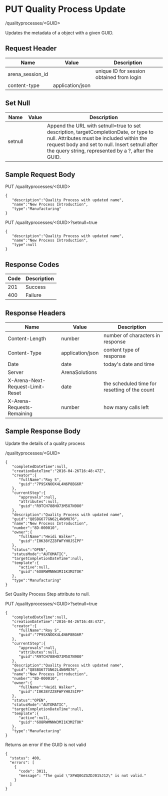 # PUT Quality Process Update


/qualityprocesses/&lt;GUID&gt;

Updates the metadata of a  object with a given GUID.

## Request Header

| Name<br> | Value<br> | Description<br> |
|  --- |  --- |  --- | 
| arena_session_id<br> |   | unique ID for session obtained from login<br> |
| content\-type<br> | application/json<br> |   |

## Set Null

| Name<br> | Value<br> | Description<br> |
|  --- |  --- |  --- | 
| setnull<br> |   | Append the URL with setnull=true to set description, targetCompletionDate, or type to null. Attributes must be included within the request body and set to null. Insert setnull after the query string, represented by a ?, after the GUID.<br> |

## Sample Request Body
PUT /qualityprocesses/&lt;GUID&gt;

```
{  
   "description":"Quality Process with updated name",
   "name":"New Process Introduction",
   "type":"Manufacturing"
}
```
PUT /qualityprocesses/&lt;GUID&gt;?setnull=true

```
{  
   "description":"Quality Process with updated name",
   "name":"New Process Introduction",
   "type":null
}
```
## Response Codes

| Code<br> | Description<br> |
|  --- |  --- | 
| 201<br> | Success<br> |
| 400<br> | Failure<br> |

## Response Headers

| Name<br> | Value<br> | Description<br> |
|  --- |  --- |  --- | 
| Content\-Length<br> | number<br> | number of characters in response<br> |
| Content\-Type<br> | application/json<br> | content type of response<br> |
| Date<br> | date<br> | today's date and time<br> |
| Server<br> | ArenaSolutions<br> |   |
| X\-Arena\-Next\-Request\-Limit\-Reset<br> | date<br> | the scheduled time for resetting of the count<br> |
| X\-Arena\-Requests\-Remaining<br> | number<br> | how many calls left<br> |

## Sample Response Body
Update the details of a quality process



/qualityprocesses/&lt;GUID&gt;

```
{  
   "completedDateTime":null,
   "creationDateTime":"2016-04-26T16:48:47Z",
   "creator":{  
      "fullName":"Roy S",
      "guid":"7P9SXNOOX4L4N6P8BG6R"
   },
   "currentStep":{  
      "approvals":null,
      "attributes":null,
      "guid":"R9TCH788HO73M5O7N980"
   },
   "description":"Quality Process with updated name",
   "guid":"Q8SBG677GN62L4N6M876",
   "name":"New Process Introduction",
   "number":"8D-000010",
   "owner":{  
      "fullName":"Heidi Walker",
      "guid":"I0K38YZZ8FWFYH0JSIPF"
   },
   "status":"OPEN",
   "statusMode":"AUTOMATIC",
   "targetCompletionDateTime":null,
   "template":{  
      "active":null,
      "guid":"6O8RWMNNW3MI1K3M2TOK"
   },
   "type":"Manufacturing"
}
```
Set Quality Process Step attribute to null.

PUT /qualityprocesses/&lt;GUID&gt;?setnull=true

```
{  
   "completedDateTime":null,
   "creationDateTime":"2016-04-26T16:48:47Z",
   "creator":{  
      "fullName":"Roy S",
      "guid":"7P9SXNOOX4L4N6P8BG6R"
   },
   "currentStep":{  
      "approvals":null,
      "attributes":null,
      "guid":"R9TCH788HO73M5O7N980"
   },
   "description":"Quality Process with updated name",
   "guid":"Q8SBG677GN62L4N6M876",
   "name":"New Process Introduction",
   "number":"8D-000010",
   "owner":{  
      "fullName":"Heidi Walker",
      "guid":"I0K38YZZ8FWFYH0JSIPF"
   },
   "status":"OPEN",
   "statusMode":"AUTOMATIC",
   "targetCompletionDateTime":null,
   "template":{  
      "active":null,
      "guid":"6O8RWMNNW3MI1K3M2TOK"
   },
   "type":"Manufacturing"
}
```
Returns an error if the GUID is not valid

```
{
  "status": 400,
  "errors": [
    {
      "code": 3011,
      "message": "The guid \"XFWQ0GZGZDJ015J12\" is not valid."
    }
  ]
}
```
